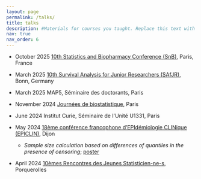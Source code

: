 ```yaml
---
layout: page
permalink: /talks/
title: talks
description: #Materials for courses you taught. Replace this text with your description.
nav: true
nav_order: 6
---
```

- October 2025 [10th Statistics and Biopharmacy Conference (SnB)](https://snb2025.sciencesconf.org/?lang=en), Paris, France

- March 2025 [10th Survival Analysis for Junior Researchers (SAfJR)](https://safjr2025.uni-bonn.de/), Bonn, Germany

- March 2025 MAP5, Séminaire des doctorants, Paris

- November 2024 [Journées de biostatistique](https://jdb2024.sciencesconf.org/), Paris

- June 2024 Institut Curie, Séminaire de l'Unité U1331, Paris

- May 2024 [18ème conférence francophone d’EPIdémiologie CLINique (EPICLIN)](https://epiclin2024.congres-scientifique.com/registration/), Dijon
  - *Sample size calculation based on differences of quantiles in the presence of censoring*;
  [poster](https://beafarah.github.io/assets/pdf/Poster_EPICLIN.pdf)

- April 2024 [10èmes Rencontres des Jeunes Statisticien-ne-s](https://rjs2024.sciencesconf.org/?lang=fr), Porquerolles

  

